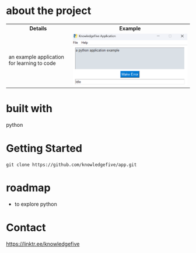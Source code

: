 # about the project
<table>
    <tr>
        <th>Details</th>
        <th>Example</th>
    </tr>
    <tr>
        <td>an example application for learning to code</td>
        <td><img src="guide/images/kfa_startup.png"></td>
    </tr>
</table>

# built with
python

# Getting Started
```
git clone https://github.com/knowledgefive/app.git
```

# roadmap
- to explore python

# Contact
https://linktr.ee/knowledgefive
